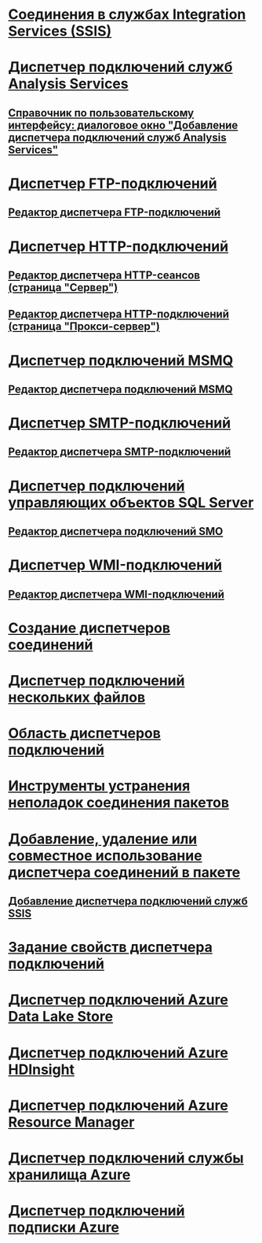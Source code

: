 # [Соединения в службах Integration Services (SSIS)](integration-services-ssis-connections.md)
# [Диспетчер подключений служб Analysis Services](analysis-services-connection-manager.md)
## [Справочник по пользовательскому интерфейсу: диалоговое окно "Добавление диспетчера подключений служб Analysis Services"](add-analysis-services-connection-manager-dialog-box-ui-reference.md)
# [Диспетчер FTP-подключений](ftp-connection-manager.md)
## [Редактор диспетчера FTP-подключений](../ftp-connection-manager-editor.md)
# [Диспетчер HTTP-подключений](http-connection-manager.md)
## [Редактор диспетчера HTTP-сеансов (страница "Сервер")](../http-connection-manager-editor-server-page.md)
## [Редактор диспетчера HTTP-подключений (страница "Прокси-сервер")](../http-connection-manager-editor-proxy-page.md)
# [Диспетчер подключений MSMQ](msmq-connection-manager.md)
## [Редактор диспетчера подключений MSMQ](../msmq-connection-manager-editor.md)
# [Диспетчер SMTP-подключений](smtp-connection-manager.md)
## [Редактор диспетчера SMTP-подключений](../smtp-connection-manager-editor.md)
# [Диспетчер подключений управляющих объектов SQL Server](smo-connection-manager.md)
## [Редактор диспетчера подключений SMO](../smo-connection-manager-editor.md)
# [Диспетчер WMI-подключений](wmi-connection-manager.md)
## [Редактор диспетчера WMI-подключений](../wmi-connection-manager-editor.md)
# [Создание диспетчеров соединений](../create-connection-managers.md)
# [Диспетчер подключений нескольких файлов](multiple-files-connection-manager.md)
# [Область диспетчеров подключений](../connection-managers-area.md)
# [Инструменты устранения неполадок соединения пакетов](../troubleshooting/troubleshooting-tools-for-package-connectivity.md)
# [Добавление, удаление или совместное использование диспетчера соединений в пакете](../add-delete-or-share-a-connection-manager-in-a-package.md)
## [Добавление диспетчера подключений служб SSIS](../add-ssis-connection-manager.md)
# [Задание свойств диспетчера подключений](../set-the-properties-of-a-connection-manager.md)
# [Диспетчер подключений Azure Data Lake Store](../azure-data-lake-store-connection-manager.md)
# [Диспетчер подключений Azure HDInsight](../azure-hdinsight-connection-manager.md)
# [Диспетчер подключений Azure Resource Manager](../azure-resource-manager-connection-manager.md)
# [Диспетчер подключений службы хранилища Azure](azure-storage-connection-manager.md)
# [Диспетчер подключений подписки Azure](azure-subscription-connection-manager.md)

